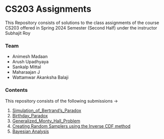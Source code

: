 # CS203 Assignments

This Repository consists of solutions to the class assignments of the course CS203 offered in Spring 2024 Semester (Second Half) under the instructor Subhajit Roy

### Team
- Animesh Madaan
- Arush Upadhyaya
- Sankalp Mittal
- Maharaajan J
- Wattamwar Akanksha Balaji

### Contents

This repository consists of the following submissions &rarr;

1. [Simulation_of_Bertrand’s_Paradox](/Simulation_of_Bertrand’s_Paradox/) 
2. [Birthday_Paradox](/Birthday_Paradox/)
3. [Generalized_Monty_Hall_Problem](/Generalized_Monty_Hall_Problem/)
4. [Creating Random Samplers using the Inverse CDF method](/Creating_Random_Samplers/)
5. [Bayesian Analysis](/Bayesian_Analysis/)
 
